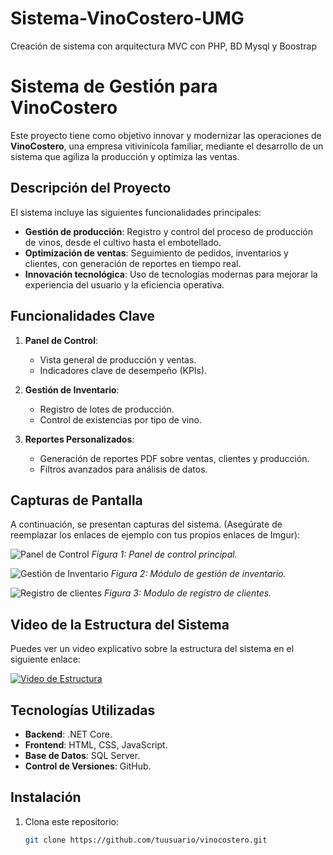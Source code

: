 # Sistema-VinoCostero-UMG
Creación de sistema con arquitectura MVC con PHP, BD Mysql y Boostrap

# Sistema de Gestión para VinoCostero

Este proyecto tiene como objetivo innovar y modernizar las operaciones de **VinoCostero**, una empresa vitivinícola familiar, mediante el desarrollo de un sistema que agiliza la producción y optimiza las ventas.

## Descripción del Proyecto

El sistema incluye las siguientes funcionalidades principales:
- **Gestión de producción**: Registro y control del proceso de producción de vinos, desde el cultivo hasta el embotellado.
- **Optimización de ventas**: Seguimiento de pedidos, inventarios y clientes, con generación de reportes en tiempo real.
- **Innovación tecnológica**: Uso de tecnologías modernas para mejorar la experiencia del usuario y la eficiencia operativa.

## Funcionalidades Clave

1. **Panel de Control**:
   - Vista general de producción y ventas.
   - Indicadores clave de desempeño (KPIs).

2. **Gestión de Inventario**:
   - Registro de lotes de producción.
   - Control de existencias por tipo de vino.

3. **Reportes Personalizados**:
   - Generación de reportes PDF sobre ventas, clientes y producción.
   - Filtros avanzados para análisis de datos.

## Capturas de Pantalla

A continuación, se presentan capturas del sistema. (Asegúrate de reemplazar los enlaces de ejemplo con tus propios enlaces de Imgur):

![Panel de Control](https://i.imgur.com/i4AhM7C.png)
*Figura 1: Panel de control principal.*


![Gestión de Inventario](https://i.imgur.com/FFsJRrH.png) 
*Figura 2: Módulo de gestión de inventario.*

![Registro de clientes](https://i.imgur.com/A6zkqhE.png)
*Figura 3: Modulo de registro de clientes.*

## Video de la Estructura del Sistema

Puedes ver un video explicativo sobre la estructura del sistema en el siguiente enlace:

[![Video de Estructura](https://i.imgur.com/ejemplo_thumbnail.png)](https://www.youtube.com/watch?v=ejemplo)

## Tecnologías Utilizadas

- **Backend**: .NET Core.
- **Frontend**: HTML, CSS, JavaScript.
- **Base de Datos**: SQL Server.
- **Control de Versiones**: GitHub.

## Instalación

1. Clona este repositorio:
   ```bash
   git clone https://github.com/tuusuario/vinocostero.git
